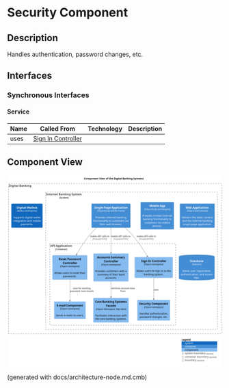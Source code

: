 # Security Component
## Description
Handles authentication, password changes, etc.


## Interfaces

### Synchronous Interfaces

#### Service
| Name | Called From | Technology | Description |
|---|---|---|---|
| uses | [Sign In Controller](../../mybank/digital-banking/sign-in-controller.md) |  |  |

## Component View
![Component View of the Digital Banking Systems](../../mybank/digital-banking/component-view.png)


(generated with docs/architecture-node.md.cmb)
